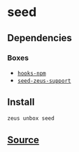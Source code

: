 
seed
====================







## Dependencies
### Boxes
* [`hooks-npm`](hooks-npm.md)
* [`seed-zeus-support`](seed-zeus-support.md)




## Install
```bash
zeus unbox seed
```












## [Source](https://github.com/liquidapps-io/zeus-sdk/tree/master/boxes/groups/seeds/seed)